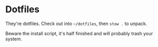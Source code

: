 # Dotfiles

They're dotfiles. Check out into `~/dotfiles`, then `stow .` to unpack.

Beware the install script, it's half finished and will probably trash your system.
